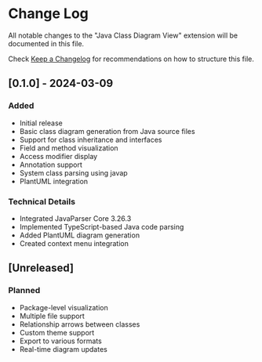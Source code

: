 # Change Log

All notable changes to the "Java Class Diagram View" extension will be documented in this file.

Check [Keep a Changelog](http://keepachangelog.com/) for recommendations on how to structure this file.

## [0.1.0] - 2024-03-09

### Added
- Initial release
- Basic class diagram generation from Java source files
- Support for class inheritance and interfaces
- Field and method visualization
- Access modifier display
- Annotation support
- System class parsing using javap
- PlantUML integration

### Technical Details
- Integrated JavaParser Core 3.26.3
- Implemented TypeScript-based Java code parsing
- Added PlantUML diagram generation
- Created context menu integration

## [Unreleased]

### Planned
- Package-level visualization
- Multiple file support
- Relationship arrows between classes
- Custom theme support
- Export to various formats
- Real-time diagram updates